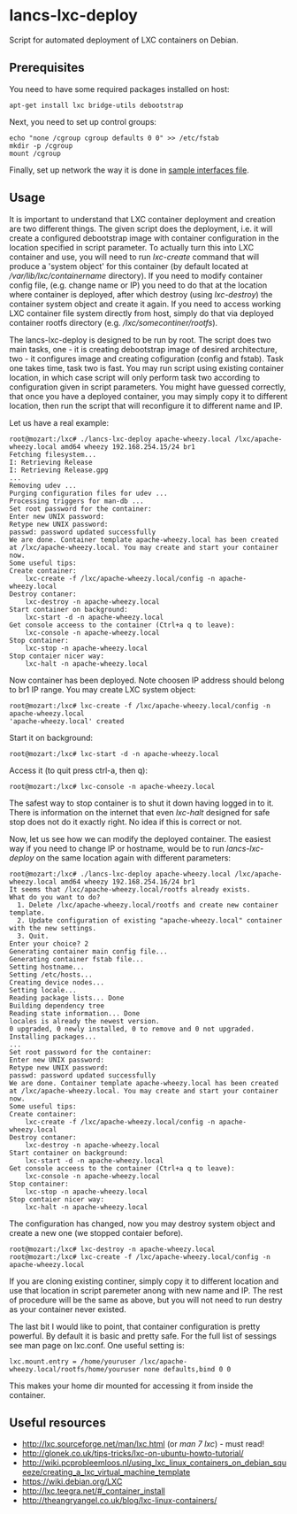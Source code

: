 lancs-lxc-deploy
================

Script for automated deployment of LXC containers on Debian.

Prerequisites
-------------
You need to have some required packages installed on host:

    apt-get install lxc bridge-utils debootstrap

Next, you need to set up control groups:

    echo "none /cgroup cgroup defaults 0 0" >> /etc/fstab
    mkdir -p /cgroup
    mount /cgroup

Finally, set up network the way it is done in [sample interfaces file](https://github.com/lucisgit/lancs-lxc-deploy/blob/master/etc/network/interfaces).

Usage
-----
It is important to understand that LXC container deployment and creation are two different things. The given script does the deployment, i.e. it will create a configured debootstrap image with container configuration in the location specified in script parameter. To actually turn this into LXC container and use, you will need to run _lxc-create_ command that will produce a 'system object' for this container (by default located at _/var/lib/lxc/containername_ directory). If you need to modify container config file, (e.g. change name or IP) you need to do that at the location where container is deployed, after which destroy (using _lxc-destroy_) the container system object and create it again. If you need to access working LXC container file system directly from host, simply do that via deployed container rootfs directory (e.g. _/lxc/somecontiner/rootfs_).

The lancs-lxc-deploy is designed to be run by root. The script does two main tasks, one - it is creating debootstrap image of desired architecture, two - it configures image and creating cofiguration (config and fstab). Task one takes time, task two is fast. You may run script using existing container location, in which case script will only perform task two according to configuration given in script parameters. You might have guessed correctly, that once you have a deployed container, you may simply copy it to different location, then run the script that will reconfigure it to different name and IP.

Let us have a real example:

    root@mozart:/lxc# ./lancs-lxc-deploy apache-wheezy.local /lxc/apache-wheezy.local amd64 wheezy 192.168.254.15/24 br1
    Fetching filesystem...
    I: Retrieving Release
    I: Retrieving Release.gpg
    ...
    Removing udev ...
    Purging configuration files for udev ...
    Processing triggers for man-db ...
    Set root password for the container:
    Enter new UNIX password: 
    Retype new UNIX password: 
    passwd: password updated successfully
    We are done. Container template apache-wheezy.local has been created at /lxc/apache-wheezy.local. You may create and start your container now.
    Some useful tips:
    Create container:
        lxc-create -f /lxc/apache-wheezy.local/config -n apache-wheezy.local
    Destroy contaner:
        lxc-destroy -n apache-wheezy.local
    Start container on background:
        lxc-start -d -n apache-wheezy.local
    Get console acceess to the container (Ctrl+a q to leave):
        lxc-console -n apache-wheezy.local
    Stop container:
        lxc-stop -n apache-wheezy.local
    Stop contaier nicer way:
        lxc-halt -n apache-wheezy.local

Now container has been deployed. Note choosen IP address should belong to br1 IP range. You may create LXC system object:

    root@mozart:/lxc# lxc-create -f /lxc/apache-wheezy.local/config -n apache-wheezy.local
    'apache-wheezy.local' created

Start it on background:

    root@mozart:/lxc# lxc-start -d -n apache-wheezy.local

Access it (to quit press ctrl-a, then q):

    root@mozart:/lxc# lxc-console -n apache-wheezy.local

The safest way to stop container is to shut it down having logged in to it. There is information on the internet that even _lxc-halt_ designed for safe stop does not do it exactly right. No idea if this is correct or not.
    
Now, let us see how we can modify the deployed container. The easiest way if you need to change IP or hostname, would be to run _lancs-lxc-deploy_ on the same location again with different parameters:

    root@mozart:/lxc# ./lancs-lxc-deploy apache-wheezy.local /lxc/apache-wheezy.local amd64 wheezy 192.168.254.16/24 br1
    It seems that /lxc/apache-wheezy.local/rootfs already exists.
    What do you want to do?
      1. Delete /lxc/apache-wheezy.local/rootfs and create new container template.
      2. Update configuration of existing "apache-wheezy.local" container with the new settings.
      3. Quit.
    Enter your choice? 2
    Generating container main config file...
    Generating container fstab file...
    Setting hostname...
    Setting /etc/hosts...
    Creating device nodes...
    Setting locale...
    Reading package lists... Done
    Building dependency tree       
    Reading state information... Done
    locales is already the newest version.
    0 upgraded, 0 newly installed, 0 to remove and 0 not upgraded.
    Installing packages...
    ...
    Set root password for the container:
    Enter new UNIX password: 
    Retype new UNIX password: 
    passwd: password updated successfully
    We are done. Container template apache-wheezy.local has been created at /lxc/apache-wheezy.local. You may create and start your container now.
    Some useful tips:
    Create container:
        lxc-create -f /lxc/apache-wheezy.local/config -n apache-wheezy.local
    Destroy contaner:
        lxc-destroy -n apache-wheezy.local
    Start container on background:
        lxc-start -d -n apache-wheezy.local
    Get console acceess to the container (Ctrl+a q to leave):
        lxc-console -n apache-wheezy.local
    Stop container:
        lxc-stop -n apache-wheezy.local
    Stop contaier nicer way:
        lxc-halt -n apache-wheezy.local

The configuration has changed, now you may destroy system object and create a new one (we stopped contaier before).

    root@mozart:/lxc# lxc-destroy -n apache-wheezy.local
    root@mozart:/lxc# lxc-create -f /lxc/apache-wheezy.local/config -n apache-wheezy.local

If you are cloning existing continer, simply copy it to different location and use that location in script paremeter anong with new name and IP. The rest of procedure will be the same as above, but you will not need to run destry as your container never existed.

The last bit I would like to point, that container configuration is pretty powerful. By default it is basic and pretty safe. For the full list of sessings see man page on lxc.conf. One useful setting is:

    lxc.mount.entry = /home/youruser /lxc/apache-wheezy.local/rootfs/home/youruser none defaults,bind 0 0
    
This makes your home dir mounted for accessing it from inside the container.

Useful resources
----------------
* http://lxc.sourceforge.net/man/lxc.html (or _man 7 lxc_) - must read!
* http://glonek.co.uk/tips-tricks/lxc-on-ubuntu-howto-tutorial/
* http://wiki.pcprobleemloos.nl/using_lxc_linux_containers_on_debian_squeeze/creating_a_lxc_virtual_machine_template
* https://wiki.debian.org/LXC
* http://lxc.teegra.net/#_container_install
* http://theangryangel.co.uk/blog/lxc-linux-containers/

